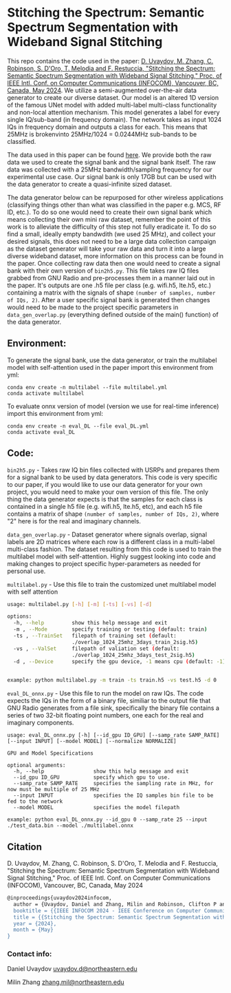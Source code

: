 # Stitching the Spectrum: Semantic Spectrum Segmentation with Wideband Signal Stitching


This repo contains the code used in the paper: [D. Uvaydov, M. Zhang, C. Robinson, S. D'Oro, T. Melodia and F. Restuccia, "Stitching the Spectrum: Semantic Spectrum Segmentation with Wideband Signal Stitching," Proc. of IEEE Intl. Conf. on Computer Communications (INFOCOM), Vancouver, BC, Canada, May 2024]. 
We utilize a semi-augmented over-the-air data generator to create our diverse dataset.
Our model is an altered 1D version of the famous UNet model with added multi-label multi-class functionality and non-local attention mechanism. 
This model generates a label for every single IQ/sub-band (in frequency domain). The network takes as input 1024 IQs in frequency domain and outputs a class for each. This means that 25MHz is brokenvinto 25MHz/1024 = 0.0244MHz sub-bands to be classified. 

The data used in this paper can be found [here]. We provide both the raw data we used to create the signal bank and the signal bank itself. The raw data was collected with a 25MHz bandwidth/sampling frequency for our experimental use case. Our signal bank is only 17GB but can be used with the data generator to create a quasi-infinite sized dataset. 

The data generator below can be repurposed for other wireless applications (classifying things other than what was classified in the paper
e.g. MCS, RF ID, etc.). To do so one would need to create their own signal bank which means collecting their own mini raw dataset, remember the point of this work
is to alleviate the difficulty of this step not fully eradicate it. To do so find a small, ideally empty bandwdith (we used 25 MHz), and collect your desired signals, this does not need to be a large data collection campaign as the dataset generator will take your raw data and turn it into a large diverse wideband dataset, more information on this process can be found in the paper. Once collecting raw data then one would need to create a signal bank with their own version of ```bin2h5.py```. This file takes raw IQ files grabbed from GNU Radio and pre-processes them
in a manner laid out in the paper. It's outputs are one .h5 file per class (e.g. wifi.h5, lte.h5, etc.) containing a 
matrix with the signals of shape ```(number of samples, number of IQs, 2)```. After a user specific signal bank is generated then changes would need to be made
to the project specific parameters in ```data_gen_overlap.py``` (everything defined outside of the main() function) of the data generator.


## Environment:

To generate the signal bank, use the data generator, or train the multilabel model with self-attention used in the paper import this environment from yml:

    conda env create -n multilabel --file multilabel.yml
    conda activate multilabel

To evaluate onnx version of model (version we use for real-time inference) import this environment from yml:

    conda env create -n eval_DL --file eval_DL.yml
    conda activate eval_DL

## Code:

```bin2h5.py``` - Takes raw IQ bin files collected with USRPs and prepares them for a signal bank to be used by data generators. 
This code is very specific to our paper, if you would like to use our data generator for your own project, you would need
to make your own version of this file. The only thing the data generator expects is that the samples for each class is 
contained in a single h5 file (e.g. wifi.h5, lte.h5, etc), and each h5 file contains a matrix of shape ```(number of samples, number of IQs, 2)```, 
where "2" here is for the real and imaginary channels.


```data_gen_overlap.py``` - Dataset generator where signals overlap, signal labels are 2D matrices where each row is a
different class in a multi-label multi-class fashion. The dataset resulting from this code is used to train the 
multilabel model with self-attention. Highly suggest looking into code
and making changes to project specific hyper-parameters as needed for personal use.


```multilabel.py``` - Use this file to train the customized unet multilabel model with self attention
```bash
usage: multilabel.py [-h] [-m] [-ts] [-vs] [-d]

options:
  -h, --help         show this help message and exit
  -m , --Mode        specify training or testing (default: train)
  -ts , --TrainSet   filepath of training set (default:
                     ./overlap_1024_25mhz_3days_train_2sig.h5)
  -vs , --ValSet     filepath of valiation set (default:
                     ./overlap_1024_25mhz_3days_test_2sig.h5)
  -d , --Device      specify the gpu device, -1 means cpu (default: -1)

  
example: python multilabel.py -m train -ts train.h5 -vs test.h5 -d 0
```

```eval_DL_onnx.py``` - Use this file to run the model on raw IQs. The code expects the IQs in the form of a binary file, similiar to the output file that GNU Radio generates from a file sink, specifically the binary file contains a series of two 32-bit floating point numbers, one each for the real and imaginary components.

    usage: eval_DL_onnx.py [-h] [--id_gpu ID_GPU] [--samp_rate SAMP_RATE] [--input INPUT] [--model MODEL] [--normalize NORMALIZE]

    GPU and Model Specifications

    optional arguments:
      -h, --help                show this help message and exit
      --id_gpu ID_GPU           specify which gpu to use.
      --samp_rate SAMP_RATE     specifies the sampling rate in MHz, for now must be multiple of 25 MHz
      --input INPUT             specifies the IQ samples bin file to be fed to the network
      --model MODEL             specifies the model filepath

    example: python eval_DL_onnx.py --id_gpu 0 --samp_rate 25 --input ./test_data.bin --model ./multilabel.onnx

## Citation

D. Uvaydov, M. Zhang, C. Robinson, S. D'Oro, T. Melodia and F. Restuccia, "Stitching the Spectrum: Semantic Spectrum Segmentation with Wideband Signal Stitching," Proc. of IEEE Intl. Conf. on Computer Communications (INFOCOM), Vancouver, BC, Canada, May 2024

```sh
@inproceedings{uvaydov2024infocom,
  author = {Uvaydov, Daniel and Zhang, Milin and Robinson, Clifton P and D'Oro, Salvatore and Melodia, Tommaso and Restuccia, Francesco},
  booktitle = {{IEEE INFOCOM 2024 - IEEE Conference on Computer Communications}},
  title = {{Stitching the Spectrum: Semantic Spectrum Segmentation with Wideband Signal Stitching}},
  year = {2024},
  month = {May}
}
```

### Contact info:

Daniel Uvaydov
uvaydov.d@northeastern.edu

Milin Zhang
zhang.mil@northeastern.edu



[//]: # 

   [D. Uvaydov, M. Zhang, C. Robinson, S. D'Oro, T. Melodia and F. Restuccia, "Stitching the Spectrum: Semantic Spectrum Segmentation with Wideband Signal Stitching," Proc. of IEEE Intl. Conf. on Computer Communications (INFOCOM), Vancouver, BC, Canada, May 2024]: <https://arxiv.org/abs/2402.03465>
   [here]: <https://nam12.safelinks.protection.outlook.com/?url=http%3A%2F%2Fhdl.handle.net%2F2047%2FD20661303&data=05%7C02%7Cuvaydov.d%40northeastern.edu%7Ca3205ef7f0de454c4cd408dc7a6eb12a%7Ca8eec281aaa34daeac9b9a398b9215e7%7C0%7C0%7C638519863048001040%7CUnknown%7CTWFpbGZsb3d8eyJWIjoiMC4wLjAwMDAiLCJQIjoiV2luMzIiLCJBTiI6Ik1haWwiLCJXVCI6Mn0%3D%7C0%7C%7C%7C&sdata=G7pCaHZaYYA5qgBknNE2q%2BFsjeyW%2FHepr4LA36p6roc%3D&reserved=0>

   
